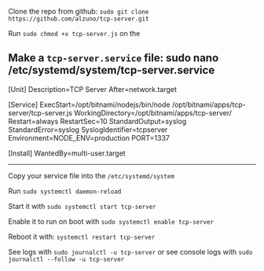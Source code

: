 Clone the repo from github: `sudo git clone https://github.com/alzuno/tcp-server.git`

Run `sudo chmod +x tcp-server.js` on the

Make a `tcp-server.service` file:
sudo nano /etc/systemd/system/tcp-server.service
---

[Unit]
Description=TCP Server
After=network.target

[Service]
ExecStart=/opt/bitnami/nodejs/bin/node /opt/bitnami/apps/tcp-server/tcp-server.js
WorkingDirectory=/opt/bitnami/apps/tcp-server/
Restart=always
RestartSec=10
StandardOutput=syslog
StandardError=syslog
SyslogIdentifier=tcpserver
Environment=NODE_ENV=production PORT=1337

[Install]
WantedBy=multi-user.target

---
Copy your service file into the `/etc/systemd/system`

Run `sudo systemctl daemon-reload`

Start it with `sudo systemctl start tcp-server`

Enable it to run on boot with `sudo systemctl enable tcp-server`

Reboot it with: `systemctl restart tcp-server`

See logs with `sudo journalctl -u tcp-server` or see console logs with `sudo journalctl --follow -u tcp-server`
